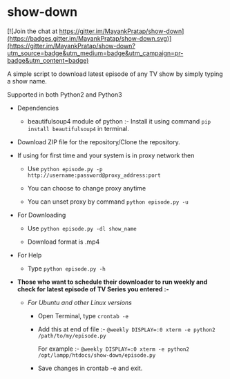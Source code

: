 # show-down

[![Join the chat at https://gitter.im/MayankPratap/show-down](https://badges.gitter.im/MayankPratap/show-down.svg)](https://gitter.im/MayankPratap/show-down?utm_source=badge&utm_medium=badge&utm_campaign=pr-badge&utm_content=badge)

A simple script to download latest episode of any TV show by simply typing a show name.

Supported in both Python2 and Python3

- Dependencies
    - beautifulsoup4 module of python :- Install it using command ```pip install beautifulsoup4``` in terminal.
    
    
- Download ZIP file for the repository/Clone the repository.

- If using for first time and your system is in proxy network then

    - Use ```python episode.py -p http://username:password@proxy_address:port```

    - You can choose to change proxy anytime
    
    - You can unset proxy by command ```python episode.py -u```
    
- For Downloading 

    - Use  ```python episode.py -dl show_name```
    
    - Download format is .mp4

- For Help
    
    - Type ```python episode.py -h```

- **Those who want to schedule their downloader to run weekly and check for latest episode of TV Series you entered :-**
    - *For Ubuntu and other Linux versions*
        
        - Open Terminal, type ```crontab -e```
        
        - Add this at end of file :- ```@weekly DISPLAY=:0 xterm -e python2 /path/to/my/episode.py```
               
            For example :- ```@weekly DISPLAY=:0 xterm -e python2 /opt/lampp/htdocs/show-down/episode.py```
               
        - Save changes in crontab -e and exit.
        
